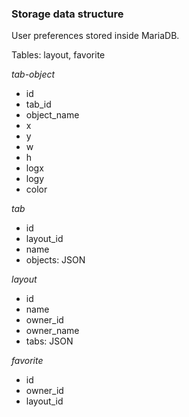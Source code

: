 ### Storage data structure

User preferences stored inside MariaDB.

Tables: layout, favorite

*tab-object*
- id
- tab_id
- object_name
- x
- y
- w
- h
- logx
- logy
- color

*tab*
- id
- layout_id
- name
- objects: JSON<list of tab-objects>

*layout*
- id
- name
- owner_id
- owner_name
- tabs: JSON<list of tabs>

*favorite*
- id
- owner_id
- layout_id
